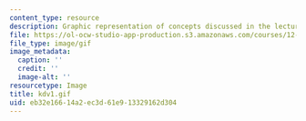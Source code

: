 ```yaml
---
content_type: resource
description: Graphic representation of concepts discussed in the lecture notes.
file: https://ol-ocw-studio-app-production.s3.amazonaws.com/courses/12-820-turbulence-in-the-ocean-and-atmosphere-spring-2007/eb32e16614a2ec3d61e913329162d304_kdv1.gif
file_type: image/gif
image_metadata:
  caption: ''
  credit: ''
  image-alt: ''
resourcetype: Image
title: kdv1.gif
uid: eb32e166-14a2-ec3d-61e9-13329162d304
---
```

